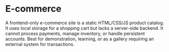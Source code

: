 # E-commerce
A frontend-only e-commerce site is a static HTML/CSS/JS product catalog. It uses local storage for a shopping cart but lacks a server-side backend. It cannot process payments, manage inventory, or handle persistent accounts. Best for demonstration, learning, or as a gallery requiring an external system for transactions.
